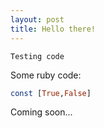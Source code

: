 ```yaml
---
layout: post
title: Hello there!
---
```


`Testing code`

Some ruby code:
```haskell
const [True,False]
```

Coming soon...
